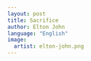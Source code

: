 ```yaml
---
layout: post
title: Sacrifice
author: Elton John
language: "English"
image:
  artist: elton-john.png
---
```

